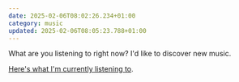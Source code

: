 ```yaml
---
date: 2025-02-06T08:02:26.234+01:00
category: music
updated: 2025-02-06T08:05:23.788+01:00
---
```


What are you listening to right now?
I'd like to discover new music.

[Here's what I'm currently listening to](https://alienlebarge.ch/jams).
